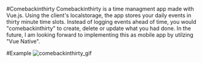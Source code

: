 #Comebackinthirty
Comebackinthirty is a time managment app made with Vue.js. Using the client's localstorage, the app stores your daily events in thirty minute time slots. Instead of logging events ahead of time, you would "comebackinthirty" to create, delete or update what you had done. In the future, I am looking forward to implementing this as mobile app by utilzing "Vue Native".

#Example
![comebackinthirty_gif](https://user-images.githubusercontent.com/36434100/121752474-2eb38700-cade-11eb-9bdb-b8a36b9c7eec.gif)

